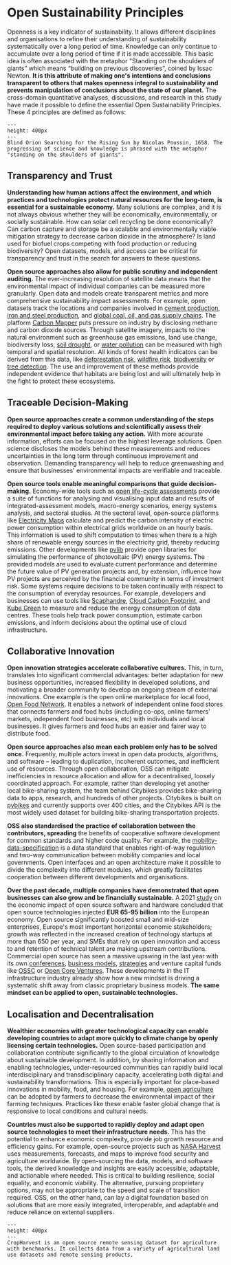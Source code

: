 # Open Sustainability Principles 

Openness is a key indicator of sustainability. It allows different disciplines and organisations to refine their understanding of sustainability systematically over a long period of time. Knowledge can only continue to accumulate over a long period of time if it is made accessible. This basic idea is often associated with the metaphor "Standing on the shoulders of giants” which means “building on previous discoveries”, coined by Issac Newton. **It is this attribute of making one's intentions and conclusions transparent to others that makes openness integral to sustainability and prevents manipulation of conclusions about the state of our planet.** The cross-domain quantitative analyses, discussions, and research in this study have made it possible to define the essential Open Sustainability Principles. These 4 principles are defined as follows:

```{figure} ../images/Orion_aveugle_cherchant_le_soleil.jpg
---
height: 400px
---
Blind Orion Searching for the Rising Sun by Nicolas Poussin, 1658. The progressing of science and knowledge is phrased with the metaphor "standing on the shoulders of giants".
```

## Transparency and Trust

**Understanding how human actions affect the environment, and which practices and technologies protect natural resources for the long-term, is essential for a sustainable economy.** Many solutions are complex, and it is not always obvious whether they will be economically, environmentally, or socially sustainable. How can solar cell recycling be done economically? Can carbon capture and storage be a scalable and environmentally viable mitigation strategy to decrease carbon dioxide in the atmosphere? Is land used for biofuel crops competing with food production or reducing biodiversity? Open datasets, models, and access can be critical for transparency and trust in the search for answers to these questions. 

**Open source approaches also allow for public scrutiny and independent auditing.** The ever-increasing resolution of satellite data means that the environmental impact of individual companies can be measured more granularly. Open data and models create transparent metrics and more comprehensive sustainability impact assessments. For example, open datasets track the locations and companies involved in [cement production](https://www.cgfi.ac.uk/spatial-finance-initiative/geoasset-project/geoasset-databases/), [iron and steel production](https://www.cgfi.ac.uk/spatial-finance-initiative/geoasset-project/geoasset-databases/), and [global coal, oil, and gas supply chains](https://github.com/Lkruitwagen/global-fossil-fuel-supply-chain). The platform [Carbon Mapper](https://carbonmapperdata.org/map) puts pressure on industry by disclosing methane and carbon dioxide sources. Through satellite imagery, impacts to the natural environment such as greenhouse gas emissions, land use change, biodiversity loss, [soil drought](https://github.com/esowc/ml_drought), or [water pollution](https://github.com/RAJohansen/waterquality) can be measured with high temporal and spatial resolution. All kinds of forest health indicators can be derived from this data, like [deforestation risk](https://github.com/ghislainv/forestatrisk), [wildfire risk](https://github.com/pyronear/pyro-vision), [biodiversity](https://github.com/jbferet/biodivMapR) or [tree detection](https://github.com/weecology/DeepForest). The use and improvement of these methods provide independent evidence that habitats are being lost and will ultimately help in the fight to protect these ecosystems. 

## Traceable Decision-Making  

**Open source approaches create a common understanding of the steps required to deploy various solutions and scientifically assess their environmental impact before taking any action.** With more accurate information, efforts can be focused on the highest leverage solutions. Open science discloses the models behind these measurements and reduces uncertainties in the long term through continuous improvement and observation. Demanding transparency will help to reduce greenwashing and ensure that businesses' environmental impacts are verifiable and traceable.

**Open source tools enable meaningful comparisons that guide decision-making.** Economy-wide tools such as [open life-cycle assessments](https://opensustain.tech/#life-cycle-assessment) provide a suite of functions for analysing and visualising input data and results of integrated-assessment models, macro-energy scenarios, energy systems analysis, and sectoral studies. At the sectoral level, open-source platforms like [Electricity Maps](https://app.electricitymap.org/map) calculate and predict the carbon intensity of electric power consumption within electrical grids worldwide on an hourly basis. This information is used to shift computation to times when there is a high share of renewable energy sources in the electricity grid, thereby reducing emissions. Other developments like [pvlib](https://github.com/pvlib) provide open libraries for simulating the performance of photovoltaic (PV) energy systems. The provided models are used to evaluate current performance and determine the future value of PV generation projects and, by extension, influence how PV projects are perceived by the financial community in terms of investment risk. Some systems require decisions to be taken continually with respect to the consumption of everyday resources. For example, developers and businesses can use tools like [Scaphandre](https://github.com/hubblo-org/scaphandre), [Cloud Carbon Footprint](https://github.com/cloud-carbon-footprint/cloud-carbon-footprint), and [Kube Green](https://github.com/kube-green/kube-green) to measure and reduce the energy consumption of data centres. These tools help track power consumption, estimate carbon emissions, and inform decisions about the optimal use of cloud infrastructure. 

## Collaborative Innovation

**Open innovation strategies accelerate collaborative cultures.** This, in turn, translates into significant commercial advantages: better adaptation for new business opportunities, increased flexibility in developed solutions, and motivating a broader community to develop an ongoing stream of external innovations. One example is the open online marketplace for local food, [Open Food Network](https://github.com/openfoodfoundation/openfoodnetwork). It enables a network of independent online food stores that connects farmers and food hubs (including co-ops, online farmers' markets, independent food businesses, etc) with individuals and local businesses. It gives farmers and food hubs an easier and fairer way to distribute food. 

**Open source approaches also mean each problem only has to be solved once.** Frequently, multiple actors invest in open data products, algorithms, and software – leading to duplication, incoherent outcomes, and inefficient use of resources. Through open collaboration, OSS can mitigate inefficiencies in resource allocation and allow for a decentralised, loosely coordinated approach. For example, rather than developing yet another local bike-sharing system, the team behind Citybikes provides bike-sharing data to apps, research, and hundreds of other projects. Citybikes is built on [pybikes](https://github.com/eskerda/pybikes) and currently supports over 400 cities, and the Citybikes API is the most widely used dataset for building bike-sharing transportation projects.

**OSS also standardised the practice of collaboration between the contributors, spreading** the benefits of cooperative software development for common standards and higher code quality. For example, the [mobility-data-specification](https://github.com/openmobilityfoundation/mobility-data-specification) is a data standard that enables right-of-way regulation and two-way communication between mobility companies and local governments. Open interfaces and an open architecture make it possible to divide the complexity into different modules, which greatly facilitates cooperation between different developments and organisations.

**Over the past decade, multiple companies have demonstrated that open businesses can also grow and be financially sustainable.** A 2021 [study](https://digital-strategy.ec.europa.eu/en/library/study-about-impact-open-source-software-and-hardware-technological-independence-competitiveness-and) on the economic impact of open source software and hardware concluded that open source technologies injected **EUR 65-95 billion** into the European economy. Open source significantly boosted small and mid-size enterprises, Europe's most important horizontal economic stakeholders; growth was reflected in the increased creation of technology startups at more than 650 per year, and SMEs that rely on open innovation and access to and retention of technical talent are making upstream contributions. Commercial open source has seen a massive upswing in the last year with its own [conferences](https://2020.opencoresummit.com/), [business models](https://en.wikipedia.org/wiki/Business_models_for_open-source_software), [strategies](https://future.com/open-source-community-commercialization/) and venture capital funds like [OSSC](https://oss.capital/) or [Open Core Ventures](https://opencoreventures.com/). These developments in the IT infrastructure industry already show how a new mindset is driving a systematic shift away from classic proprietary business models. **The same mindset can be applied to open, sustainable technologies.** 

## Localisation and Decentralisation

**Wealthier economies with greater technological capacity can enable developing countries to adapt more quickly to climate change by openly licensing certain technologies.** Open source-based participation and collaboration contribute significantly to the global circulation of knowledge about sustainable development. In addition, by sharing information and enabling technologies, under-resourced communities can rapidly build local interdisciplinary and transdisciplinary capacity, accelerating both digital and sustainability transformations. This is especially important for place-based innovations in mobility, food, and housing. For example, [open agriculture](https://opensustain.tech/#agriculture-fishery-and-nutrition) can be adopted by farmers to decrease the environmental impact of their farming techniques. Practices like these enable faster global change that is responsive to local conditions and cultural needs. 

**Countries must also be supported to rapidly deploy and adapt open source technologies to meet their infrastructure needs.** This has the potential to enhance economic complexity, provide job growth resource and efficiency gains. For example, open-source projects such as [NASA Harvest](https://github.com/nasaharvest/cropharvest#cropharvest) uses measurements, forecasts, and maps to improve food security and agriculture worldwide. By open-sourcing the data, models, and software tools, the derived knowledge and insights are easily accessible, adaptable, and actionable where needed. This is critical to building resilience, social equality, and economic viability. The alternative, pursuing proprietary options, may not be appropriate to the speed and scale of transition required. OSS, on the other hand, can lay a digital foundation based on solutions that are more easily integrated, interoperable, and adaptable and reduce reliance on external suppliers.

```{figure} ../images/crop_harvest.jpg
---
height: 400px
---
CropHarvest is an open source remote sensing dataset for agriculture with benchmarks. It collects data from a variety of agricultural land use datasets and remote sensing products.
```


